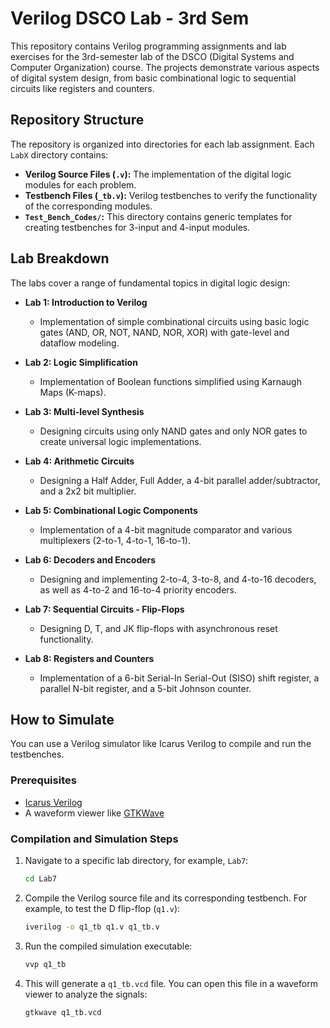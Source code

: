 # Verilog DSCO Lab - 3rd Sem
This repository contains Verilog programming assignments and lab exercises for the 3rd-semester lab of the DSCO (Digital Systems and Computer Organization) course. The projects demonstrate various aspects of digital system design, from basic combinational logic to sequential circuits like registers and counters.

## Repository Structure

The repository is organized into directories for each lab assignment. Each `LabX` directory contains:
-   **Verilog Source Files (`.v`):** The implementation of the digital logic modules for each problem.
-   **Testbench Files (`_tb.v`):** Verilog testbenches to verify the functionality of the corresponding modules.
-   **`Test_Bench_Codes/`:** This directory contains generic templates for creating testbenches for 3-input and 4-input modules.

## Lab Breakdown

The labs cover a range of fundamental topics in digital logic design:

*   **Lab 1: Introduction to Verilog**
    *   Implementation of simple combinational circuits using basic logic gates (AND, OR, NOT, NAND, NOR, XOR) with gate-level and dataflow modeling.

*   **Lab 2: Logic Simplification**
    *   Implementation of Boolean functions simplified using Karnaugh Maps (K-maps).

*   **Lab 3: Multi-level Synthesis**
    *   Designing circuits using only NAND gates and only NOR gates to create universal logic implementations.

*   **Lab 4: Arithmetic Circuits**
    *   Designing a Half Adder, Full Adder, a 4-bit parallel adder/subtractor, and a 2x2 bit multiplier.

*   **Lab 5: Combinational Logic Components**
    *   Implementation of a 4-bit magnitude comparator and various multiplexers (2-to-1, 4-to-1, 16-to-1).

*   **Lab 6: Decoders and Encoders**
    *   Designing and implementing 2-to-4, 3-to-8, and 4-to-16 decoders, as well as 4-to-2 and 16-to-4 priority encoders.

*   **Lab 7: Sequential Circuits - Flip-Flops**
    *   Designing D, T, and JK flip-flops with asynchronous reset functionality.

*   **Lab 8: Registers and Counters**
    *   Implementation of a 6-bit Serial-In Serial-Out (SISO) shift register, a parallel N-bit register, and a 5-bit Johnson counter.

## How to Simulate

You can use a Verilog simulator like Icarus Verilog to compile and run the testbenches.

### Prerequisites
-   [Icarus Verilog](https://bleyer.org/icarus/)
-   A waveform viewer like [GTKWave](https://gtkwave.sourceforge.net/)

### Compilation and Simulation Steps

1.  Navigate to a specific lab directory, for example, `Lab7`:
    ```bash
    cd Lab7
    ```

2.  Compile the Verilog source file and its corresponding testbench. For example, to test the D flip-flop (`q1.v`):
    ```bash
    iverilog -o q1_tb q1.v q1_tb.v
    ```

3.  Run the compiled simulation executable:
    ```bash
    vvp q1_tb
    ```

4.  This will generate a `q1_tb.vcd` file. You can open this file in a waveform viewer to analyze the signals:
    ```bash
    gtkwave q1_tb.vcd
